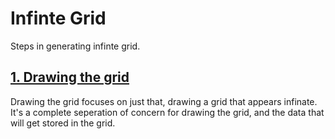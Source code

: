 # Infinte Grid

Steps in generating infinte grid.

## [1. Drawing the grid](../master/01-drawing-the-grid)

Drawing the grid focuses on just that, drawing a grid that appears infinate.
It's a complete seperation of concern for drawing the grid, and the data that will get
stored in the grid.

